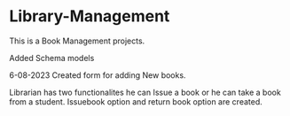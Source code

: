 # Library-Management

This is a Book Management projects.

Added Schema models

6-08-2023
Created form for adding New books.

Librarian has two functionalites he can Issue a book or he can take a book from a student.
Issuebook option and return book option are created.

